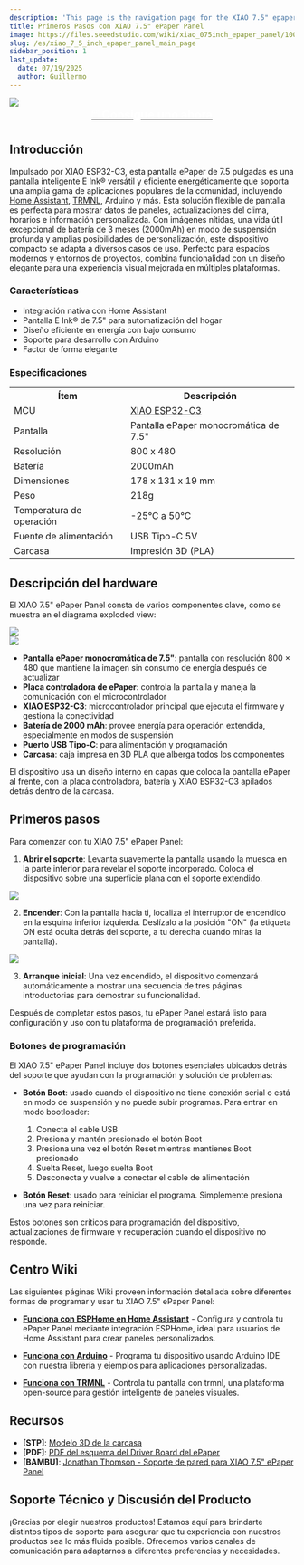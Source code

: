 ```yaml
---
description: 'This page is the navigation page for the XIAO 7.5" epaper panel.'
title: Primeros Pasos con XIAO 7.5" ePaper Panel
image: https://files.seeedstudio.com/wiki/xiao_075inch_epaper_panel/100.webp
slug: /es/xiao_7_5_inch_epaper_panel_main_page
sidebar_position: 1
last_update:
  date: 07/19/2025
  author: Guillermo
---
```


<div style={{textAlign:'center'}}><img src="https://files.seeedstudio.com/wiki/xiao_075inch_epaper_panel/100.jpg" style={{width:700, height:'auto'}}/></div>

<div class="get_one_now_container" style="text-align: center;">
  <a class="get_one_now_item" href="https://www.seeedstudio.com/XIAO-7-5-ePaper-Panel-p-6416.html">
    <strong><span style="color: #FFFFFF; font-size: 1.25rem;">🖱️ Consigue uno ahora</span></strong>
  </a>
</div>

## Introducción

Impulsado por XIAO ESP32-C3, esta pantalla ePaper de 7.5 pulgadas es una pantalla inteligente E Ink® versátil y eficiente energéticamente que soporta una amplia gama de aplicaciones populares de la comunidad, incluyendo [Home Assistant](https://www.home-assistant.io/), [TRMNL](https://trmnl.app/), Arduino y más. Esta solución flexible de pantalla es perfecta para mostrar datos de paneles, actualizaciones del clima, horarios e información personalizada. Con imágenes nítidas, una vida útil excepcional de batería de 3 meses (2000mAh) en modo de suspensión profunda y amplias posibilidades de personalización, este dispositivo compacto se adapta a diversos casos de uso. Perfecto para espacios modernos y entornos de proyectos, combina funcionalidad con un diseño elegante para una experiencia visual mejorada en múltiples plataformas.

### Características

- Integración nativa con Home Assistant  
- Pantalla E Ink® de 7.5" para automatización del hogar  
- Diseño eficiente en energía con bajo consumo  
- Soporte para desarrollo con Arduino  
- Factor de forma elegante

### Especificaciones

<div class="table-center">
	<table align="center">
		<tr>
			<th>Ítem</th>
			<th>Descripción</th>
		</tr>
		<tr>
			<td>MCU</td>
			<td><a href="https://wiki.seeedstudio.com/XIAO_ESP32C3_Getting_Started/">XIAO ESP32-C3</a></td>
		</tr>
		<tr>
			<td>Pantalla</td>
			<td>Pantalla ePaper monocromática de 7.5"</td>
		</tr>
		<tr>
			<td>Resolución</td>
			<td>800 x 480</td>
		</tr>
		<tr>
			<td>Batería</td>
			<td>2000mAh</td>
		</tr>
		<tr>
			<td>Dimensiones</td>
			<td>178 x 131 x 19 mm</td>
		</tr>
		<tr>
			<td>Peso</td>
			<td>218g</td>
		</tr>
		<tr>
			<td>Temperatura de operación</td>
			<td>-25°C a 50°C</td>
		</tr>
		<tr>
			<td>Fuente de alimentación</td>
			<td>USB Tipo-C 5V</td>
		</tr>
        <tr>
            <td>Carcasa</td>
            <td>Impresión 3D (PLA)</td>
        </tr>
	</table>
</div>

## Descripción del hardware

El XIAO 7.5" ePaper Panel consta de varios componentes clave, como se muestra en el diagrama exploded view:

<div style={{textAlign:'center'}}>
  <img src="https://files.seeedstudio.com/wiki/xiao_075inch_epaper_panel/207.jpg" style={{width:800, height:'auto'}}/>
</div>

<div style={{textAlign:'center'}}>
  <img src="https://files.seeedstudio.com/wiki/xiao_075inch_epaper_panel/208.jpg" style={{width:800, height:'auto'}}/>
</div>

- **Pantalla ePaper monocromática de 7.5"**: pantalla con resolución 800 × 480 que mantiene la imagen sin consumo de energía después de actualizar  
- **Placa controladora de ePaper**: controla la pantalla y maneja la comunicación con el microcontrolador  
- **XIAO ESP32-C3**: microcontrolador principal que ejecuta el firmware y gestiona la conectividad  
- **Batería de 2000 mAh**: provee energía para operación extendida, especialmente en modos de suspensión  
- **Puerto USB Tipo-C**: para alimentación y programación  
- **Carcasa**: caja impresa en 3D PLA que alberga todos los componentes

El dispositivo usa un diseño interno en capas que coloca la pantalla ePaper al frente, con la placa controladora, batería y XIAO ESP32-C3 apilados detrás dentro de la carcasa.

## Primeros pasos

Para comenzar con tu XIAO 7.5" ePaper Panel:

1. **Abrir el soporte**: Levanta suavemente la pantalla usando la muesca en la parte inferior para revelar el soporte incorporado. Coloca el dispositivo sobre una superficie plana con el soporte extendido.

<div style={{textAlign:'center'}}>
  <img src="https://files.seeedstudio.com/wiki/xiao_075inch_epaper_panel/206.gif" style={{width:500, height:'auto'}}/>
</div>

2. **Encender**: Con la pantalla hacia ti, localiza el interruptor de encendido en la esquina inferior izquierda. Deslízalo a la posición "ON" (la etiqueta ON está oculta detrás del soporte, a tu derecha cuando miras la pantalla).

<div style={{textAlign:'center'}}>
  <img src="https://files.seeedstudio.com/wiki/xiao_075inch_epaper_panel/205.jpg" style={{width:600, height:'auto'}}/>
</div>

3. **Arranque inicial**: Una vez encendido, el dispositivo comenzará automáticamente a mostrar una secuencia de tres páginas introductorias para demostrar su funcionalidad.

Después de completar estos pasos, tu ePaper Panel estará listo para configuración y uso con tu plataforma de programación preferida.

### Botones de programación

El XIAO 7.5" ePaper Panel incluye dos botones esenciales ubicados detrás del soporte que ayudan con la programación y solución de problemas:

- **Botón Boot**: usado cuando el dispositivo no tiene conexión serial o está en modo de suspensión y no puede subir programas. Para entrar en modo bootloader:  
  1. Conecta el cable USB  
  2. Presiona y mantén presionado el botón Boot  
  3. Presiona una vez el botón Reset mientras mantienes Boot presionado  
  4. Suelta Reset, luego suelta Boot  
  5. Desconecta y vuelve a conectar el cable de alimentación

- **Botón Reset**: usado para reiniciar el programa. Simplemente presiona una vez para reiniciar.

Estos botones son críticos para programación del dispositivo, actualizaciones de firmware y recuperación cuando el dispositivo no responde.

## Centro Wiki

Las siguientes páginas Wiki proveen información detallada sobre diferentes formas de programar y usar tu XIAO 7.5" ePaper Panel:

* [**Funciona con ESPHome en Home Assistant**](https://wiki.seeedstudio.com/xiao_075inch_epaper_panel) - Configura y controla tu ePaper Panel mediante integración ESPHome, ideal para usuarios de Home Assistant para crear paneles personalizados.

* [**Funciona con Arduino**](https://wiki.seeedstudio.com/xiao_075inch_epaper_panel_arduino) - Programa tu dispositivo usando Arduino IDE con nuestra librería y ejemplos para aplicaciones personalizadas.

* [**Funciona con TRMNL**](https://wiki.seeedstudio.com/xiao_7_5_inch_epaper_panel_with_trmnl) - Controla tu pantalla con trmnl, una plataforma open-source para gestión inteligente de paneles visuales.

## Recursos

- **[STP]**: [Modelo 3D de la carcasa](https://files.seeedstudio.com/wiki/xiao_075inch_epaper_panel/3D_model.zip)  
- **[PDF]**: [PDF del esquema del Driver Board del ePaper](https://files.seeedstudio.com/wiki/xiao_075inch_epaper_panel/ePaper_Driver_Board.pdf)  
- **[BAMBU]**: [Jonathan Thomson - Soporte de pared para XIAO 7.5" ePaper Panel](https://makerworld.com/en/models/1487711-seeed-studio-xiao-7-5-epaper-panel-wall-mount#profileId-1554538)  

## Soporte Técnico y Discusión del Producto

¡Gracias por elegir nuestros productos! Estamos aquí para brindarte distintos tipos de soporte para asegurar que tu experiencia con nuestros productos sea lo más fluida posible. Ofrecemos varios canales de comunicación para adaptarnos a diferentes preferencias y necesidades.

<div class="table-center">
  <div class="button_tech_support_container">
  <a href="https://forum.seeedstudio.com/" class="button_forum"></a> 
  <a href="https://www.seeedstudio.com/contacts" class="button_email"></a>
  </div>

  <div class="button_tech_support_container">
  <a href="https://discord.gg/eWkprNDMU7" class="button_discord"></a> 
  <a href="https://github.com/Seeed-Studio/wiki-documents/discussions/69" class="button_discussion"></a>
  </div>
</div>



